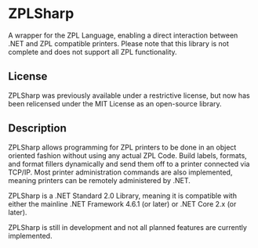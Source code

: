 # ZPLSharp
A wrapper for the ZPL Language, enabling a direct interaction between .NET and ZPL compatible printers.
Please note that this library is not complete and does not support all ZPL functionality.

## License
ZPLSharp was previously available under a restrictive license, but now has been relicensed under the MIT License as an open-source library.


## Description
ZPLSharp allows programming for ZPL printers to be done in an object oriented fashion without using any actual ZPL Code.
Build labels, formats, and format fillers dynamically and send them off to a printer connected via TCP/IP.
Most printer administration commands are also implemented, meaning printers can be remotely administered by .NET.

ZPLSharp is a .NET Standard 2.0 Library, meaning it is compatible with either the mainline .NET Framework 4.6.1 (or later) or .NET Core 2.x (or later).

ZPLSharp is still in development and not all planned features are currently implemented.
